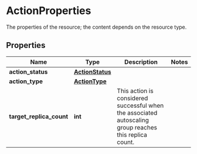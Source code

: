 # ActionProperties

The properties of the resource; the content depends on the resource type.
## Properties
| Name | Type | Description | Notes |
| ------------ | ------------- | ------------- | ------------- |
| **action_status** | [**ActionStatus**](ActionStatus.md) |  |  |
| **action_type** | [**ActionType**](ActionType.md) |  |  |
| **target_replica_count** | **int** | This action is considered successful when the associated autoscaling group reaches this replica count. |  |


